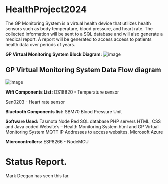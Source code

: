 # HealthProject2024
The GP Monitoring System is a virtual health device that utilizes health sensors such as body temperature, blood pressure, and heart rate. The collected information will be sent to a SQL database and will also generate a medical report. A report will be generated  to access access to patients health data over periods of  years.

**GP Virtual Monitoring System Block Diagram:**
![image](https://github.com/MMemon2003/HealthProject2024/assets/146339735/49ef81ae-71f8-442e-9e76-ac8e793823e2)

## GP Virtual Monitoring System Data Flow diagram
![image](https://github.com/MMemon2003/HealthProject2024/assets/146339735/54544175-f479-45e0-8be0-7bde8408a522)

**Wifi Components List:**
DS18B20 - Temperature sensor 

Sen0203 - Heart rate sensor 


**Bluetooth Components list:**
SBM70 Blood Pressure Unit

**Software Used:**
Tasmota 
Node Red
SQL database
PHP servers
HTML, CSS and Java coded Website’s – Health Monitoring System.html and GP Virtual Monitoring System
MQTT
IP Addresses to access websites. 
Microsoft Azure

**Microcontrollers:**
ESP8266 - NodeMCU



# Status Report.
Mark Deegan has seen this far.
